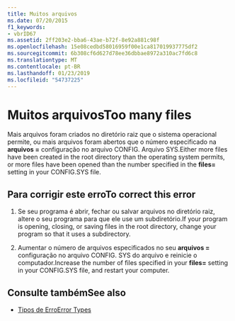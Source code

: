 ```yaml
---
title: Muitos arquivos
ms.date: 07/20/2015
f1_keywords:
- vbrID67
ms.assetid: 2ff203e2-bba6-43ae-b72f-8e92a881c98f
ms.openlocfilehash: 15e08cedbd58016959f00e1ca817019937775df2
ms.sourcegitcommit: 6b308cf6d627d78ee36dbbae8972a310ac7fd6c8
ms.translationtype: MT
ms.contentlocale: pt-BR
ms.lasthandoff: 01/23/2019
ms.locfileid: "54737225"
---
```

# <a name="too-many-files"></a><span data-ttu-id="d9226-102">Muitos arquivos</span><span class="sxs-lookup"><span data-stu-id="d9226-102">Too many files</span></span>
<span data-ttu-id="d9226-103">Mais arquivos foram criados no diretório raiz que o sistema operacional permite, ou mais arquivos foram abertos que o número especificado na **arquivos =** configuração no arquivo CONFIG. Arquivo SYS.</span><span class="sxs-lookup"><span data-stu-id="d9226-103">Either more files have been created in the root directory than the operating system permits, or more files have been opened than the number specified in the **files=** setting in your CONFIG.SYS file.</span></span>  
  
## <a name="to-correct-this-error"></a><span data-ttu-id="d9226-104">Para corrigir este erro</span><span class="sxs-lookup"><span data-stu-id="d9226-104">To correct this error</span></span>  
  
1.  <span data-ttu-id="d9226-105">Se seu programa é abrir, fechar ou salvar arquivos no diretório raiz, altere o seu programa para que ele use um subdiretório.</span><span class="sxs-lookup"><span data-stu-id="d9226-105">If your program is opening, closing, or saving files in the root directory, change your program so that it uses a subdirectory.</span></span>  
  
2.  <span data-ttu-id="d9226-106">Aumentar o número de arquivos especificados no seu **arquivos =** configuração no arquivo CONFIG. SYS do arquivo e reinicie o computador.</span><span class="sxs-lookup"><span data-stu-id="d9226-106">Increase the number of files specified in your **files=** setting in your CONFIG.SYS file, and restart your computer.</span></span>  
  
## <a name="see-also"></a><span data-ttu-id="d9226-107">Consulte também</span><span class="sxs-lookup"><span data-stu-id="d9226-107">See also</span></span>
- [<span data-ttu-id="d9226-108">Tipos de Erro</span><span class="sxs-lookup"><span data-stu-id="d9226-108">Error Types</span></span>](../../../visual-basic/programming-guide/language-features/error-types.md)
